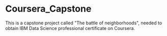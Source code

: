 # Coursera_Capstone
This is a capstone project called "The battle of neighborhoods", needed to obtain IBM Data Science professional certificate on Coursera.
